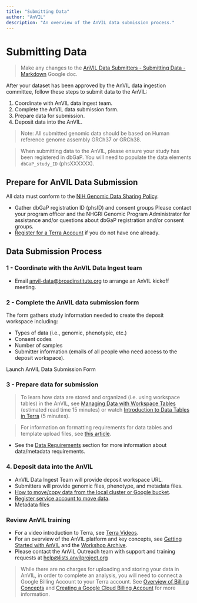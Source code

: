 ```yaml
---
title: "Submitting Data"
author: "AnVIL"
description: "An overview of the AnVIL data submission process."
---
```


# Submitting Data

>Make any changes to the [AnVIL Data Submitters - Submitting Data - Markdown](https://docs.google.com/document/d/136CzYX8yse-nylxb8JNxWet7J7NDB-hZocwkAPOY80w/edit) Google doc.


After your dataset has been approved by the AnVIL data ingestion committee, follow these steps to submit data to the AnVIL:

1. Coordinate with AnVIL data ingest team.
1. Complete the AnVIL data submission form.
1. Prepare data for submission.
1. Deposit data into the AnVIL.

>Note: All submitted genomic data should be based on Human reference genome assembly GRCh37 or GRCh38.

> When submitting data to the AnVIL, please ensure your study has been registered in dbGaP. You will need to populate the data elements `dbGaP_study_ID` (phsXXXXXX).



## Prepare for AnVIL Data Submission
All data must conform to the [NIH Genomic Data Sharing Policy](https://www.genome.gov/about-nhgri/Policies-Guidance/Genomic-Data-Sharing).

- Gather dbGaP registration ID (phsID) and consent groups
  Please contact your program officer and the NHGRI Genomic Program Administrator for assistance and/or questions about dbGaP registration and/or consent groups.
- [Register for a Terra Account](/learn/account-setup/creating-a-terra-account) if you do not have one already.

## Data Submission Process

### 1 -  Coordinate with the AnVIL Data Ingest team
- Email <anvil-data@broadinstitute.org> to arrange an AnVIL kickoff meeting.

### 2 - Complete the AnVIL data submission form
The form gathers study information needed to create the deposit workspace including:
- Types of data (i.e., genomic, phenotypic, etc.)
- Consent codes
- Number of samples
- Submitter information (emails of all people who need access to the deposit workspace).



<button-link href="https://docs.google.com/forms/d/e/1FAIpQLSeXGjrMEJ3gCftvgcaSyd-yRGdRzHVZwcKw4xbT5FXNcyCXFA/viewform" target="_blank">Launch AnVIL Data Submission Form</button-link>


### 3 - Prepare data for submission
>To learn how data are stored and organized (i.e. using workspace tables) in the AnVIL, see [Managing Data with Workspace Tables](https://support.terra.bio/hc/en-us/articles/360025758392-Managing-data-with-workspace-tables-) (estimated read time 15 minutes) or watch [Introduction to Data Tables in Terra](https://youtu.be/IeLywroCNNA) (5 minutes).

>For information on formatting requirements for data tables and template upload files, see [this article](https://support.terra.bio/hc/en-us/articles/360059242671-Adding-data-to-a-workspace-with-a-template).

- See the [Data Requirements](/learn/consortia/data-requirements) section for more information about data/metadata requirements.

### 4. Deposit data into the AnVIL
- AnVIL Data Ingest Team will provide deposit workspace URL.
- Submitters will provide genomic files, phenotype, and metadata files.
- [How to move/copy data from the local cluster or Google bucket](https://support.terra.bio/hc/en-us/articles/360024056512-Moving-data-to-from-a-workspace-or-external-Google-bucket-).
- [Register service account to move data](https://github.com/broadinstitute/firecloud-tools/tree/master/scripts/register_service_account).
- Metadata files



### Review AnVIL training
- For a video introduction to Terra, see [Terra Videos](/learn/videos/terra-videos).
- For an overview of the AnVIL platform and key concepts, see [Getting Started with AnVIL](/learn) and the [Workshop Archive](/learn/workshop-archive).
- Please contact the AnVIL Outreach team with support and training requests at <help@lists.anvilproject.org>

>While there are no charges for uploading and storing your data in AnVIL, in order to complete an analysis, you will need to connect a Google Billing Account to your Terra account. See [Overview of Billing Concepts](/learn/billing-setup/billing-concepts) and [Creating a Google Cloud Billing Account](/learn/billing-setup/creating-a-google-cloud-billing-account) for more information. 








